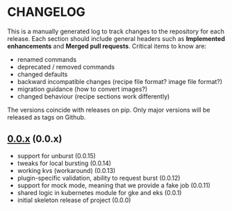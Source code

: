 # CHANGELOG

This is a manually generated log to track changes to the repository for each release.
Each section should include general headers such as **Implemented enhancements**
and **Merged pull requests**. Critical items to know are:

 - renamed commands
 - deprecated / removed commands
 - changed defaults
 - backward incompatible changes (recipe file format? image file format?)
 - migration guidance (how to convert images?)
 - changed behaviour (recipe sections work differently)

The versions coincide with releases on pip. Only major versions will be released as tags on Github.

## [0.0.x](https://github.com/converged-computing/flux-burst/tree/main) (0.0.x)
 - support for unburst (0.0.15)
 - tweaks for local bursting (0.0.14)
 - working kvs (workaround) (0.0.13)
 - plugin-specific validation, ability to request burst (0.0.12)
 - support for mock mode, meaning that we provide a fake job (0.0.11)
 - shared logic in kubernetes module for gke and eks (0.0.1)
 - initial skeleton release of project (0.0.0)
